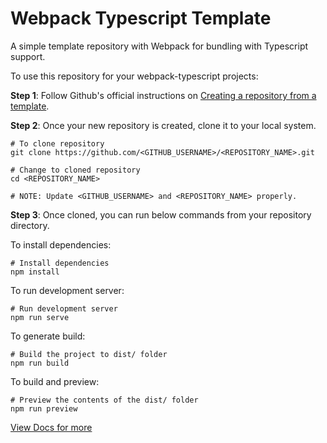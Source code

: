 # Webpack Typescript Template

A simple template repository with Webpack for bundling with Typescript support.

To use this repository for your webpack-typescript projects:

**Step 1**: Follow Github's official instructions on [Creating a repository from a template](https://docs.github.com/en/repositories/creating-and-managing-repositories/creating-a-repository-from-a-template#creating-a-repository-from-a-template).

**Step 2**: Once your new repository is created, clone it to your local system.

```shell
# To clone repository
git clone https://github.com/<GITHUB_USERNAME>/<REPOSITORY_NAME>.git

# Change to cloned repository
cd <REPOSITORY_NAME>

# NOTE: Update <GITHUB_USERNAME> and <REPOSITORY_NAME> properly.
```

**Step 3**: Once cloned, you can run below commands from your repository directory.

To install dependencies:

```shell
# Install dependencies
npm install
```

To run development server:

```shell
# Run development server
npm run serve
```

To generate build:

```shell
# Build the project to dist/ folder
npm run build
```

To build and preview:

```shell
# Preview the contents of the dist/ folder
npm run preview
```


[View Docs for more](docs/)